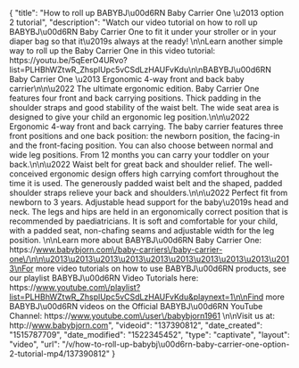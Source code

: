 {
    "title": "How to roll up BABYBJ\u00d6RN Baby Carrier One \u2013 option 2 tutorial",
    "description": "Watch our video tutorial on how to roll up BABYBJ\u00d6RN Baby Carrier One to fit it under your stroller or in your diaper bag so that it\u2019s always at the ready! \n\nLearn another simple way to roll up the Baby Carrier One in this video tutorial: https:\/\/youtu.be\/5qEerO4URvo?list=PLHBhWZtwR_ZhsplUpc5vCSdLzHAUFvKdu\n\nBABYBJ\u00d6RN Baby Carrier One \u2013 Ergonomic 4-way front and back baby carrier\n\n\u2022 The ultimate ergonomic edition. Baby Carrier One features four front and back carrying positions. Thick padding in the shoulder straps and good stability of the waist belt. The wide seat area is designed to give your child an ergonomic leg position.\n\n\u2022 Ergonomic 4-way front and back carrying. The baby carrier features three front positions and one back position: the newborn position, the facing-in and the front-facing position. You can also choose between normal and wide leg positions. From 12 months you can carry your toddler on your back.\n\n\u2022 Waist belt for great back and shoulder relief. The well-conceived ergonomic design offers high carrying comfort throughout the time it is used. The generously padded waist belt and the shaped, padded shoulder straps relieve your back and shoulders.\n\n\u2022 Perfect fit from newborn to 3 years. Adjustable head support for the baby\u2019s head and neck. The legs and hips are held in an ergonomically correct position that is recommended by paediatricians. It is soft and comfortable for your child, with a padded seat, non-chafing seams and adjustable width for the leg position. \n\nLearn more about BABYBJ\u00d6RN Baby Carrier One: https:\/\/www.babybjorn.com\/baby-carriers\/baby-carrier-one\/\n\n\u2013\u2013\u2013\u2013\u2013\u2013\u2013\u2013\u2013\u2013\nFor more video tutorials on how to use BABYBJ\u00d6RN products, see our playlist BABYBJ\u00d6RN Video Tutorials here: https:\/\/www.youtube.com\/playlist?list=PLHBhWZtwR_ZhsplUpc5vCSdLzHAUFvKdu&playnext=1\n\nFind more BABYBJ\u00d6RN videos on the Official BABYBJ\u00d6RN YouTube Channel: https:\/\/www.youtube.com\/user\/babybjorn1961 \n\nVisit us at: http:\/\/www.babybjorn.com",
    "videoid": "137390812",
    "date_created": "1515787709",
    "date_modified": "1522345452",
    "type": "captivate",
    "layout": "video",
    "url": "\/v\/how-to-roll-up-babybj\u00d6rn-baby-carrier-one-option-2-tutorial-mp4\/137390812"
}